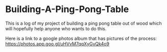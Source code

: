 # Building-A-Ping-Pong-Table
This is a log of my project of building a ping pong table out of wood which will hopefully help anyone who wants to do this.

Here is a link to a google photos album that has pictures of the process:
https://photos.app.goo.gl/uHVvM7qqXyGvQk4o9
